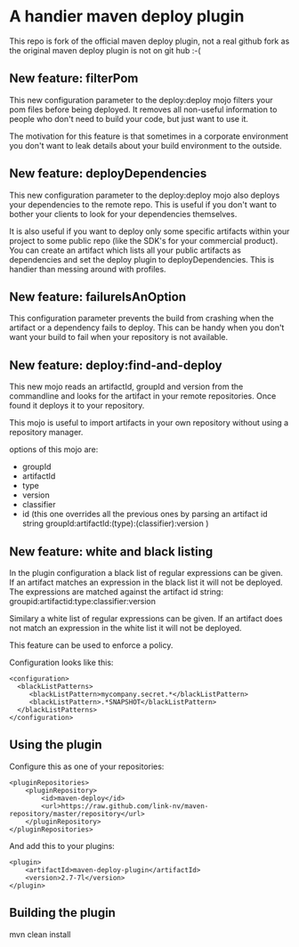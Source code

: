 A handier maven deploy plugin
=============================

This repo is fork of the official maven deploy plugin, not a real github fork as the original maven deploy plugin is not on git hub :-(

New feature: filterPom
----------------------

This new configuration parameter to the deploy:deploy mojo filters your pom files before being deployed. It removes all non-useful information to people who don't need to build your code, but just want to use it. 

The motivation for this feature is that sometimes in a corporate environment you don't want to leak details about your build environment to the outside.

New feature: deployDependencies
-------------------------------

This new configuration parameter to the deploy:deploy mojo also deploys your dependencies to the remote repo. This is useful if you don't want to bother your clients to look for your dependencies themselves.

It is also useful if you want to deploy only some specific artifacts within your project to some public repo (like the SDK's for your commercial product). You can create an artifact which lists all your public artifacts as dependencies and set the deploy plugin to deployDependencies. This is handier than messing around with profiles.

New feature: failureIsAnOption
------------------------------

This configuration parameter prevents the build from crashing when the artifact or a dependency fails to deploy. This can be handy when you don't want your build to fail when your repository is not available. 

New feature: deploy:find-and-deploy
-----------------------------------

This new mojo reads an artifactId, groupId and version from the commandline and looks for the artifact in your remote repositories. Once found it deploys it to your repository.

This mojo is useful to import artifacts in your own repository without using a repository manager.

options of this mojo are:

*    groupId
*    artifactId
*    type
*    version
*    classifier
*    id (this one overrides all the previous ones by parsing an artifact id string groupId:artifactId:(type):(classifier):version ) 

New feature: white and black listing
------------------------------------
In the plugin configuration a black list of regular expressions can be given. If an artifact matches an expression in the black list it will not be deployed. The expressions are matched against the artifact id string: groupid:artifactid:type:classifier:version

Similary a white list of regular expressions can be given. If an artifact does not match an expression in the white list it will not be deployed.

This feature can be used to enforce a policy.

Configuration looks like this:

    <configuration>
      <blackListPatterns>
         <blackListPattern>mycompany.secret.*</blackListPattern>
         <blackListPattern>.*SNAPSHOT</blackListPattern>
      </blackListPatterns>
    </configuration>

Using the plugin
----------------
Configure this as one of your repositories:

    <pluginRepositories>
        <pluginRepository>
            <id>maven-deploy</id>
            <url>https://raw.github.com/link-nv/maven-repository/master/repository</url>
        </pluginRepository>
    </pluginRepositories>

And add this to your plugins:

    <plugin>
        <artifactId>maven-deploy-plugin</artifactId>
        <version>2.7-7l</version>
    </plugin>


Building the plugin
-------------------
mvn clean install

